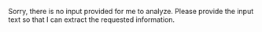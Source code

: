 Sorry, there is no input provided for me to analyze. Please provide the input text so that I can extract the requested information.